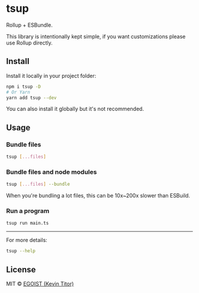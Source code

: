 # tsup

Rollup + ESBundle.

This library is intentionally kept simple, if you want customizations please use Rollup directly.

## Install

Install it locally in your project folder:

```bash
npm i tsup -D
# Or Yarn
yarn add tsup --dev
```

You can also install it globally but it's not recommended.

## Usage

### Bundle files

```bash
tsup [...files]
```

### Bundle files and node modules

```bash
tsup [...files] --bundle
```

When you're bundling a lot files, this can be 10x~200x slower than ESBuild.

### Run a program

```bash
tsup run main.ts
```

---

For more details:

```bash
tsup --help
```

## License

MIT &copy; [EGOIST (Kevin Titor)](https://github.com/sponsors/egoist)